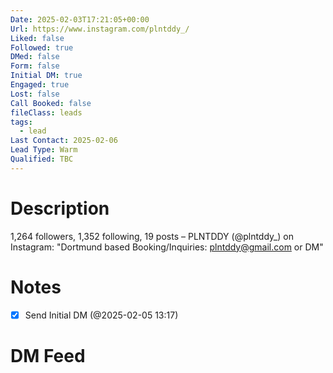 ```yaml
---
Date: 2025-02-03T17:21:05+00:00
Url: https://www.instagram.com/plntddy_/
Liked: false
Followed: true
DMed: false
Form: false
Initial DM: true
Engaged: true
Lost: false
Call Booked: false
fileClass: leads
tags:
  - lead
Last Contact: 2025-02-06
Lead Type: Warm
Qualified: TBC
---
```

# Description
1,264 followers, 1,352 following, 19 posts – PLNTDDY (@plntddy_) on Instagram: "Dortmund based 
Booking/Inquiries: plntddy@gmail.com or DM"
# Notes

- [x] Send Initial DM (@2025-02-05 13:17)
# DM Feed